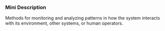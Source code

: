 ### Mini Description

Methods for monitoring and analyzing patterns in how the system interacts with its environment, other systems, or human operators.
